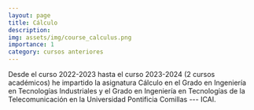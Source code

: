 ```yaml
---
layout: page
title: Cálculo
description:
img: assets/img/course_calculus.png
importance: 1
category: cursos anteriores
---
```


Desde el curso 2022-2023 hasta el curso 2023-2024 (2 cursos académicos) he impartido la asignatura Cálculo en el Grado en Ingeniería en Tecnologías Industriales y el Grado en Ingeniería en Tecnologías de la Telecomunicación en la Universidad Pontificia Comillas --- ICAI.
